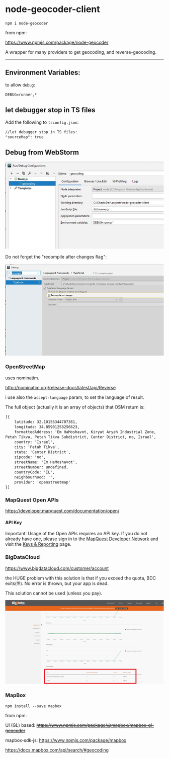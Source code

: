 # node-geocoder-client

    npm i node-geocoder
    
from npm:

https://www.npmjs.com/package/node-geocoder

A wrapper for many providers to get geocoding, and reverse-geocoding.

----
    
## Environment Variables:
    

to allow `debug`:
    
    DEBUG=runner,*

## let debugger stop in TS files

Add the following to  `tsconfig.json`:
    
    //let debugger stop in TS files:
    "sourceMap": true    
    
## Debug from WebStorm

![webstorm](/debug_config.jpg)

Do not forget the "recompile after changes flag":

![webstorm2](/recompile_after_change.jpg)

    
### OpenStreetMap 

uses nominatim.

http://nominatim.org/release-docs/latest/api/Reverse

i use also the `accept-language` param, to set the language of result.

The full object (actually it is an array of objects) that OSM return is:

    [{
        latitude: 32.10156344707361,
        longitude: 34.85901258256623,
        formattedAddress: 'Em HaMoshavot, Kiryat Aryeh Industrial Zone, Petah Tikva, Petah Tikva Subdistrict, Center District, no, Israel',
        country: 'Israel',
        city: 'Petah Tikva',
        state: 'Center District',
        zipcode: 'no',
        streetName: 'Em HaMoshavot',
        streetNumber: undefined,
        countryCode: 'IL',
        neighbourhood: '',
        provider: 'openstreetmap'
    }]


### MapQuest Open APIs
https://developer.mapquest.com/documentation/open/

#### API Key

Important: Usage of the Open APIs requires an API key. If you do not already have one, please sign in to the [MapQuest Developer Network](http://developer.mapquest.com/) and visit the [Keys & Reporting](https://developer.mapquest.com/user/me/apps) page.

### BigDataCloud

https://www.bigdatacloud.com/customer/account

the HUGE problem with this solution is that if you exceed the quota, BDC exits(!!!). No error is thrown, but your app is dead.

This solution cannot be used (unless you pay).

![BDC](/Image_5.jpg)

### MapBox

    npm install --save mapbox
    
from npm:

UI (GL) based: ~~https://www.npmjs.com/package/@mapbox/mapbox-gl-geocoder~~

mapbox-sdk-js: https://www.npmjs.com/package/mapbox

https://docs.mapbox.com/api/search/#geocoding
